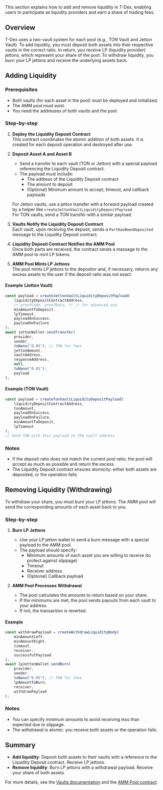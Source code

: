 
This section explains how to add and remove liquidity in T-Dex, enabling users to participate as liquidity providers and earn a share of trading fees.

## Overview

T-Dex uses a two-vault system for each pool (e.g., TON Vault and Jetton Vault). To add liquidity, you must deposit both assets into their respective vaults in the correct ratio. In return, you receive LP (liquidity provider) jettons, which represent your share of the pool. To withdraw liquidity, you burn your LP jettons and receive the underlying assets back.

## Adding Liquidity

### Prerequisites

- Both vaults (for each asset in the pool) must be deployed and initialized.
- The AMM pool must exist.
- You need the addresses of both vaults and the pool.

### Step-by-step

1. **Deploy the Liquidity Deposit Contract**  
   This contract coordinates the atomic addition of both assets. It is created for each deposit operation and destroyed after use.

2. **Deposit Asset A and Asset B**  
   - Send a transfer to each vault (TON or Jetton) with a special payload referencing the Liquidity Deposit contract.
   - The payload must include:
     - The address of the Liquidity Deposit contract
     - The amount to deposit
     - (Optional) Minimum amount to accept, timeout, and callback payloads

   For Jetton vaults, use a jetton transfer with a forward payload created by a helper like `createJettonVaultLiquidityDepositPayload`.  
   For TON vaults, send a TON transfer with a similar payload.

3. **Vaults Notify the Liquidity Deposit Contract**  
   Each vault, upon receiving the deposit, sends a `PartHasBeenDeposited` message to the Liquidity Deposit contract.

4. **Liquidity Deposit Contract Notifies the AMM Pool**  
   Once both parts are received, the contract sends a message to the AMM pool to mint LP tokens.

5. **AMM Pool Mints LP Jettons**  
   The pool mints LP jettons to the depositor and, if necessary, returns any excess assets to the user if the deposit ratio was not exact.

#### Example (Jetton Vault)

```typescript
const payload = createJettonVaultLiquidityDepositPayload(
    liquidityDepositContractAddress,
    /* proofCode, proofData, */ // for advanced use
    minAmountToDeposit,
    lpTimeout,
    payloadOnSuccess,
    payloadOnFailure
);
await jettonWallet.sendTransfer(
    provider,
    sender,
    toNano("0.05"), // TON for fees
    jettonAmount,
    vaultAddress,
    responseAddress,
    null,
    toNano("0.01"),
    payload
);
```

#### Example (TON Vault)

```typescript
const payload = createTonVaultLiquidityDepositPayload(
    liquidityDepositContractAddress,
    tonAmount,
    payloadOnSuccess,
    payloadOnFailure,
    minAmountToDeposit,
    lpTimeout
);
// Send TON with this payload to the vault address
```

### Notes

- If the deposit ratio does not match the current pool ratio, the pool will accept as much as possible and return the excess.
- The Liquidity Deposit contract ensures atomicity: either both assets are deposited, or the operation fails.

## Removing Liquidity (Withdrawing)

To withdraw your share, you must burn your LP jettons. The AMM pool will send the corresponding amounts of each asset back to you.

### Step-by-step

1. **Burn LP Jettons**
   - Use your LP jetton wallet to send a burn message with a special payload to the AMM pool.
   - The payload should specify:
     - Minimum amounts of each asset you are willing to receive (to protect against slippage)
     - Timeout
     - Receiver address
     - (Optional) Callback payload

2. **AMM Pool Processes Withdrawal**
   - The pool calculates the amounts to return based on your share.
   - If the minimums are met, the pool sends payouts from each vault to your address.
   - If not, the transaction is reverted.

#### Example

```typescript
const withdrawPayload = createWithdrawLiquidityBody(
    minAmountLeft,
    minAmountRight,
    timeout,
    receiver,
    successfulPayload
);
await lpJettonWallet.sendBurn(
    provider,
    sender,
    toNano("0.05"), // TON for fees
    lpAmountToBurn,
    receiver,
    withdrawPayload
);
```

### Notes

- You can specify minimum amounts to avoid receiving less than expected due to slippage.
- The withdrawal is atomic: you receive both assets or the operation fails.

## Summary

- **Add liquidity**: Deposit both assets to their vaults with a reference to the Liquidity Deposit contract. Receive LP jettons.
- **Remove liquidity**: Burn LP jettons with a withdrawal payload. Receive your share of both assets.

For more details, see the [Vaults documentation](../sources/contracts/vaults/vaultDoc.md) and the [AMM Pool contract](../sources/output/DEX_AmmPool.md).
